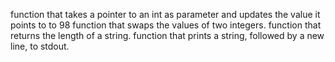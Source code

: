  function that takes a pointer to an int as parameter and updates the value it points to to 98
 function that swaps the values of two integers.
 function that returns the length of a string.
 function that prints a string, followed by a new line, to stdout.

